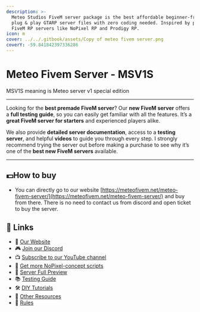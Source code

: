 ```yaml
---
description: >-
  Meteo Studios FiveM server package is the best affordable beginner-friendly
  plug & play GTARP server files with zero coding needed. Inspired by popular
  FiveM RP servers like NoPixel RP and Prodigy RP.
icon: m
cover: ../../.gitbook/assets/Copy of meteo fivem server.png
coverY: -59.841842397336286
---
```


# Meteo Fivem Server - MSV1S

MSV1S meaning is Meteo server v1 special edition

***

Looking for the **best premade FiveM server**? Our **new FiveM server** offers a **full testing guide**, so you can easily get familiar with all the features. It’s a **great FiveM server for starters** and experienced players alike.

We also provide **detailed server documentation**, access to a **testing server**, and helpful **videos** to guide you through every step. I strongly recommend trying the server out before making a purchase to see why it’s one of the **best new FiveM servers** available.

***

## 💵How to buy&#x20;

* You can directly go to our website [https://meteofivem.net/meteo-fivem-server/](https://meteofivem.net/meteo-fivem-server/) and buy from there. There is no need to contact us from discord and open ticket to buy the server.

## 🔗 Links

* 👀 [Our Website](https://meteofivem.net/)
* 🎮 [Join our Discord](https://discord.gg/P4B4hYUujN)
* 📺 [Subscribe to our YouTube channel](https://youtube.com/@meteofivem)
* 📝 [Get more NoPixel-concept scripts](https://meteo.tebex.io/)
* 👀 [Server Full Preview](https://discord.com/channels/1012280316913799170/1230083630567788635)
* 📚 [Testing Guide](https://discord.com/channels/1012280316913799170/1238186788238135326)
* 🛠️ [DIY Tutorials](https://discord.com/channels/1012280316913799170/1256619412144918581)
* 📂 [Other Resources](https://discord.com/channels/1012280316913799170/1256065920170852413)
* 📜 [Rules](https://discord.com/channels/1012280316913799170/1148808483714650182)
